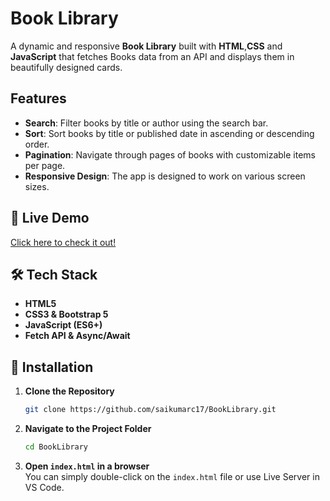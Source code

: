 # Book Library

A dynamic and responsive **Book Library** built with **HTML**,**CSS** and **JavaScript** that fetches Books data from an API and displays them in beautifully designed cards.

## Features

- **Search**: Filter books by title or author using the search bar.
- **Sort**: Sort books by title or published date in ascending or descending order.
- **Pagination**: Navigate through pages of books with customizable items per page.
- **Responsive Design**: The app is designed to work on various screen sizes.

## 🚀 Live Demo

[Click here to check it out!](https://chaicodebooklibaray.netlify.app/)

## 🛠️ Tech Stack

- **HTML5**
- **CSS3 & Bootstrap 5**
- **JavaScript (ES6+)**
- **Fetch API & Async/Await**

## 🔧 Installation

1. **Clone the Repository**

   ```sh
   git clone https://github.com/saikumarc17/BookLibrary.git
   ```

2. **Navigate to the Project Folder**

   ```sh
   cd BookLibrary
   ```

3. **Open `index.html` in a browser**  
   You can simply double-click on the `index.html` file or use Live Server in VS Code.
